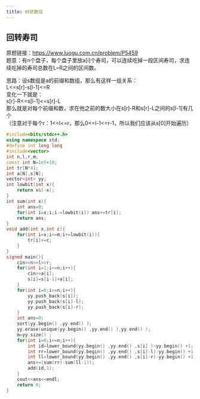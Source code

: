 ```yaml
---
title: 树状数组
---
```


## 回转寿司
原题链接：https://www.luogu.com.cn/problem/P5459  
题意：有n个盘子，每个盘子里放a[i]个寿司，可以连续吃掉一段区间寿司，求连续吃掉的寿司总数在L~R之间的区间数。  

思路：设s数组是a的前缀和数组，那么有这样一组关系：  
L<=s[r]-s[l-1]<=R  
变化一下就是：  
s[r]-R<=s[l-1]<=s[r]-L  
那么就是对每个前缀和数，求在他之前的数大小在s[r]-R和s[r]-L之间的s[l-1]有几个  
（注意对于每个r：1<=l<=r，那么0<=l-1<=r-1，所以我们应该从s[0]开始遍历）  
```cpp
#include<bits/stdc++.h>
using namespace std;
#define int long long
#include<vector>
int n,l,r,m;
const int N=1e5+10;
int tr[N*4];
int a[N],s[N];
vector<int> yy;
int lowbit(int x){
	return x&(-x);
}
int sum(int x){
	int ans=0;
	for(int i=x;i;i-=lowbit(i)) ans+=tr[i];
	return ans;
}
void add(int x,int c){
	for(int i=x;i<=m;i+=lowbit(i)){
		tr[i]+=c;
	}
}
signed main(){
	cin>>n>>l>>r;
	for(int i=1;i<=n;i++){
		cin>>a[i];
		s[i]=s[i-1]+a[i];
	}
	for(int i=0;i<=n;i++){
		yy.push_back(s[i]);
		yy.push_back(s[i]-l);
		yy.push_back(s[i]-r);   
	}
	int ans=0;
	sort(yy.begin() ,yy.end() );
	yy.erase(unique(yy.begin() ,yy.end() ),yy.end() );
	m=yy.size() ;
	for(int i=0;i<=n;i++){
		int id=lower_bound(yy.begin() ,yy.end() ,s[i] )-yy.begin() +1;
		int rr=lower_bound(yy.begin() ,yy.end() ,s[i]-l)-yy.begin() +1;
		int ll=lower_bound(yy.begin() ,yy.end() ,s[i]-r)-yy.begin() +1;
		ans+=(sum(rr)-sum(ll-1));
		add(id,1);
	}
	cout<<ans<<endl;
	return 0;
}
```


